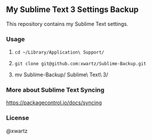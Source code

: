 
## My Sublime Text 3 Settings Backup

This repository contains my Sublime Text settings.

### Usage

1. `cd ~/Library/Application\ Support/`

2. `git clone git@github.com:xwartz/Sublime-Backup.git`

3. mv Sublime-Backup/ Sublime\ Text\ 3/

### More about Sublime Text Syncing
https://packagecontrol.io/docs/syncing

### License
@xwartz